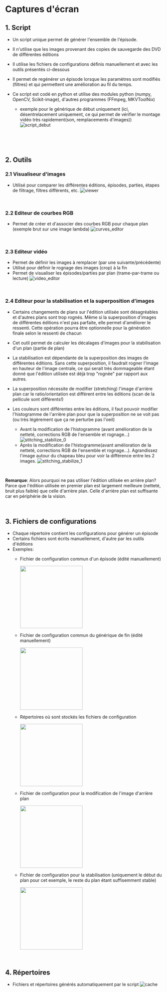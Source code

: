 # Captures d'écran
## 1. Script
- Un script unique permet de générer l'ensemble de l'épisode.
- Il n'utilise que les images provenant des copies de sauvegarde des DVD de différentes éditions
- Il utilise les fichiers de configurations définis manuellement et avec les outils présentés ci-dessous
- Il permet de regénérer un épisode lorsque les paramètres sont modifiés (filtres) et qui permettent une amélioration au fil du temps.

- Ce script est codé en python et utilise des modules python (numpy, OpenCV, Scikit-image), d'autres programmes (FFmpeg, MKVToolNix)
    * exemple pour le générique de début uniquement (ici, désentrelacement uniquement, ce qui permet de vérifier le montage vidéo très rapidement(son, remplacements d'images))
    ![script_debut](script_debut.png)

<p>&nbsp;</p><p>&nbsp;</p>

## 2. Outils
### 2.1 Visualiseur d'images
- Utilisé  pour comparer les différentes éditions, épisodes, parties, étapes de filtrage, filtres différents,  etc.
![viewer](viewer.png)
<p>&nbsp;</p>

### 2.2 Editeur de courbes RGB
- Permet de créer et d'associer des courbes RGB pour chaque plan
(exemple brut sur une image lambda)
![curves_editor](curves_editor.png)
<p>&nbsp;</p>

### 2.3 Editeur vidéo
- Permet de définir les images à remplacer (par une suivante/précédente)
- Utilisé pour définir le rognage des images (crop) à la fin
- Permet de visualiser les épisodes/parties par plan (trame-par-trame ou lecture)
![video_editor](video_editor.png)
<p>&nbsp;</p>

### 2.4 Editeur pour la stabilisation et la superposition d'images
- Certains changements de plans sur l'édition utilisée sont désagréables et d'autres plans sont trop rognés. Même si la superposition d'images de différentes éditions n'est pas parfaite, elle permet d'améliorer le ressenti. Cette opération pourra être optionnelle pour la génération finale selon le ressenti de chacun
- Cet outil permet de calculer les décalages d'images pour la stabilisation d'un plan (partie de plan)
- La stabilisation est dépendante de la superposition des images de différentes éditions. Sans cette superposition, il faudrait rogner l'image en hauteur de l'image centrale, ce qui serait très dommageable étant donné que l'édition utilisée est déjà trop "rognée" par rapport aux autres.
- La superposition nécessite de modifier (stretching) l'image d'arrière plan car le ratio/orientation est différent entre les éditions (scan de la pellicule sont différents!)
- Les couleurs sont différentes entre les éditions, il faut pouvoir modifier l'histogramme de l'arrière plan pour que la superposition ne se voit pas (ou très légèrement que ça ne perturbe pas l'oeil)

    * Avant la modification de l'histogramme (avant amélioration de la netteté, corrections RGB de l'ensemble et rognage...)
    ![stitching_stabilize_0](stitching_stabilize_0.png)
    * Après la modification de l'histogramme(avant amélioration de la netteté, corrections RGB de l'ensemble et rognage...). Agrandissez l'image autour du chapeau bleu pour voir la différence entre les 2 images.
    ![stitching_stabilize_1](stitching_stabilize_1.png)
<p>&nbsp;</p>

__Remarque__: Alors pourquoi ne pas utiliser l'édition utilisée en arrière plan? Parce que l'édition utilisée en premier plan est largement meilleure (netteté, bruit plus faible) que celle d'arrière plan. Celle d'arrière plan est suffisante car en périphérie de la vision.
<p>&nbsp;</p>

## 3. Fichiers de configurations
- Chaque répertoire contient les configurations pour générer un épisode
- Certains fichiers sont écrits manuellement, d'autre par les outils d'éditions
- Exemples:
    * Fichier de configuration commun d'un épisode (édité manuellement)

        <img src="config_file_common.png"  width="200">

    * Fichier de configuration commun du générique de fin (édité manuellement)

        <img src="config_file_fin_common.png"  width="200">

    * Répertoires où sont stockés les fichiers de configuration

        <img src="configuration_files.png"  width="200">

    * Fichier de configuration pour la modification de l'image d'arrière plan

        <img src="config_file_stitching.png"  width="200">

    * Fichier de configuration pour la stabilisation (uniquement le début du plan pour cet exemple, le reste du plan étant suffisemment stable)

        <img src="config_file_stabilization.png"  width="200">

<p>&nbsp;</p>

## 4. Répertoires
- Fichiers et répertoires générés automatiquement par le script
![cache](cache.png)
